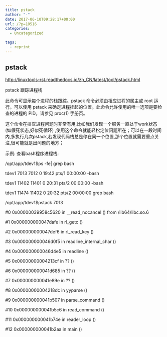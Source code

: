 ```yaml
---
title: pstack
author: "-"
date: 2017-06-10T09:28:17+00:00
url: /?p=10516
categories:
  - Uncategorized

tags:
  - reprint
---
```

## pstack
http://linuxtools-rst.readthedocs.io/zh_CN/latest/tool/pstack.html

pstack 跟踪进程栈
  
此命令可显示每个进程的栈跟踪。pstack 命令必须由相应进程的属主或 root 运行。可以使用 pstack 来确定进程挂起的位置。此命令允许使用的唯一选项是要检查的进程的 PID。请参见 proc(1) 手册页。

这个命令在排查进程问题时非常有用,比如我们发现一个服务一直处于work状态 (如假死状态,好似死循环) ,使用这个命令就能轻松定位问题所在；可以在一段时间内,多执行几次pstack,若发现代码栈总是停在同一个位置,那个位置就需要重点关注,很可能就是出问题的地方；

示例: 查看bash程序进程栈:

/opt/app/tdev1$ps -fe| grep bash
  
tdev1 7013 7012 0 19:42 pts/1 00:00:00 -bash
  
tdev1 11402 11401 0 20:31 pts/2 00:00:00 -bash
  
tdev1 11474 11402 0 20:32 pts/2 00:00:00 grep bash
  
/opt/app/tdev1$pstack 7013
  
#0 0x00000039958c5620 in __read_nocancel () from /lib64/libc.so.6
  
#1 0x000000000047dafe in rl_getc ()
  
#2 0x000000000047def6 in rl_read_key ()
  
#3 0x000000000046d0f5 in readline_internal_char ()
  
#4 0x000000000046d4e5 in readline ()
  
#5 0x00000000004213cf in ?? ()
  
#6 0x000000000041d685 in ?? ()
  
#7 0x000000000041e89e in ?? ()
  
#8 0x00000000004218dc in yyparse ()
  
#9 0x000000000041b507 in parse_command ()
  
#10 0x000000000041b5c6 in read_command ()
  
#11 0x000000000041b74e in reader_loop ()
  
#12 0x000000000041b2aa in main ()